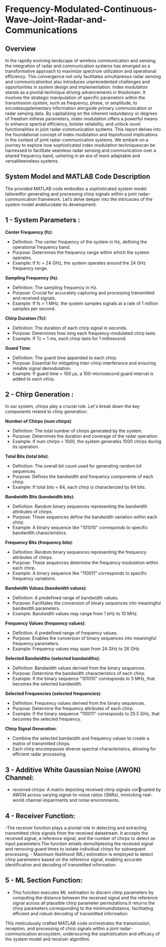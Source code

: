 # Frequency-Modulated-Continuous-Wave-Joint-Radar-and-Communications

## Overview
In the rapidly evolving landscape of wireless communication and sensing, the
integration of radar and communication systems has emerged as a transformative approach to maximize spectrum utilization and operational efficiency. This
convergence not only facilitates simultaneous radar sensing and communicationbut also introduces unprecedented challenges and opportunities in system design
and implementation.
Index modulation stands as a pivotal technique driving advancements in thisdomain. It involves the strategic manipulation of specific parameters within
the transmission system, such as frequency, phase, or amplitude, to encodesupplementary information alongside primary communication or radar sensing
data. By capitalizing on the inherent redundancy or degrees of freedom inthese parameters, index modulation offers a powerful means to enhance spectral efficiency, bolster reliability, and unlock novel functionalities in joint radar-communication systems.
This report delves into the foundational concept of index modulation and itsprofound implications in the context of joint radar-communication systems. We
embark on a journey to explore how sophisticated index modulation techniquescan be harnessed to facilitate seamless radar sensing and communication over
a shared frequency band, ushering in an era of more adaptable and versatilewireless systems.

## System Model and MATLAB Code Description
The provided MATLAB code embodies a sophisticated system model tailoredfor generating and processing chirp signals within a joint radar-communication
framework. Let’s delve deeper into the intricacies of the system model andelucidate its development:

## 1 - System Parameters :

**Center Frequency (fc)**:
- Definition: The center frequency of the system in Hz, defining the operational frequency band.
- Purpose: Determines the frequency range within which the system operates.
- Example: If fc = 24 GHz, the system operates around the 24 GHz frequency range.

**Sampling Frequency (fs)**:
- Definition: The sampling frequency in Hz.
- Purpose: Crucial for accurately capturing and processing transmitted and received signals.
- Example: If fs = 1 MHz, the system samples signals at a rate of 1 million samples per second.

**Chirp Duration (Tc)**:
- Definition: The duration of each chirp signal in seconds.
- Purpose: Determines how long each frequency-modulated chirp lasts.
- Example: If Tc = 1 ms, each chirp lasts for 1 millisecond.

**Guard Time**:
- Definition: The guard time appended to each chirp.
- Purpose: Essential for mitigating inter-chirp interference and ensuring reliable signal demodulation.
- Example: If guard time = 100 μs, a 100-microsecond guard interval is added to each chirp.

## 2 - Chirp Generation :

In our system, chirps play a crucial role. Let's break down the key components related to chirp generation:

**Number of Chirps (num chirps)**:
- Definition: The total number of chirps generated by the system.
- Purpose: Determines the duration and coverage of the radar operation.
- Example: If num chirps = 1000, the system generates 1000 chirps during its operation.

**Total Bits (total bits)**:
- Definition: The overall bit count used for generating random bit sequences.
- Purpose: Defines the bandwidth and frequency components of each chirp.
- Example: If total bits = 64, each chirp is characterized by 64 bits.

**Bandwidth Bits (bandwidth bits)**:
- Definition: Random binary sequences representing the bandwidth attributes of chirps.
- Purpose: These sequences define the bandwidth variation within each chirp.
- Example: A binary sequence like "101010" corresponds to specific bandwidth characteristics.

**Frequency Bits (frequency bits)**:
- Definition: Random binary sequences representing the frequency attributes of chirps.
- Purpose: These sequences determine the frequency modulation within each chirp.
- Example: A binary sequence like "110011" corresponds to specific frequency variations.

**Bandwidth Values (bandwidth values)**:
- Definition: A predefined range of bandwidth values.
- Purpose: Facilitates the conversion of binary sequences into meaningful bandwidth parameters.
- Example: Bandwidth values may range from 1 kHz to 10 MHz.

**Frequency Values (frequency values)**:
- Definition: A predefined range of frequency values.
- Purpose: Enables the conversion of binary sequences into meaningful frequency parameters.
- Example: Frequency values may span from 24 GHz to 26 GHz.

**Selected Bandwidths (selected bandwidths)**:
- Definition: Bandwidth values derived from the binary sequences.
- Purpose: Determine the bandwidth characteristics of each chirp.
- Example: If the binary sequence "101010" corresponds to 5 MHz, that becomes the selected bandwidth.

**Selected Frequencies (selected frequencies)**:
- Definition: Frequency values derived from the binary sequences.
- Purpose: Determine the frequency attributes of each chirp.
- Example: If the binary sequence "110011" corresponds to 25.5 GHz, that becomes the selected frequency.

**Chirp Signal Generation**:
- Combine the selected bandwidth and frequency values to create a matrix of transmitted chirps.
- Each chirp encompasses diverse spectral characteristics, allowing for efficient radar processing.
  
## 3 - Additive White Gaussian Noise (AWGN) Channel:
   - received chirps: A matrix depicting received chirp signals corrupted by AWGN across varying signal-to-noise ratios (SNRs), mimicking real-world channel         impairments and noise environments.

## 4 - Receiver Function:
-The receiver function plays a pivotal role in detecting and extracting transmitted chirp signals from the received datastream. It accepts the received signal, a reference signal, and the number of chirps to detect as input parameters.The function entails demultiplexing the received signal and removing guard times to isolate individual chirps for subsequent processing. - Maximum likelihood (ML) estimation is employed to detect chirp parameters based on the reference signal,
enabling accurate identification and decoding of transmitted information.

## 5 - ML Section Function:
- This function executes ML estimation to discern chirp parameters by computing the distance between the received signal and the reference signal across all plausible chirp parameter permutations.It returns the chirp parameters corresponding to the minimumdistance, facilitating efficient and robust decoding of transmitted information.


This meticulously crafted MATLAB code orchestrates the transmission, reception, and processing of chirp signals within a joint radar-communication ecosystem, underscoring the sophistication and efficacy of the system model and receiver algorithm.

